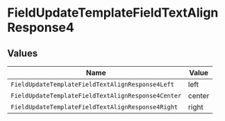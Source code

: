 # FieldUpdateTemplateFieldTextAlignResponse4


## Values

| Name                                               | Value                                              |
| -------------------------------------------------- | -------------------------------------------------- |
| `FieldUpdateTemplateFieldTextAlignResponse4Left`   | left                                               |
| `FieldUpdateTemplateFieldTextAlignResponse4Center` | center                                             |
| `FieldUpdateTemplateFieldTextAlignResponse4Right`  | right                                              |